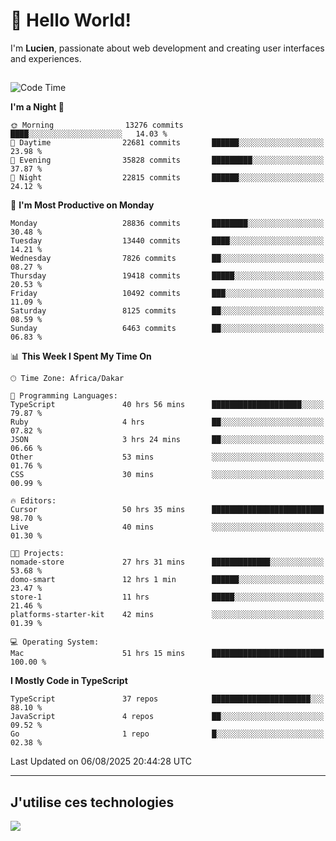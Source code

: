 # 👋 Hello World!

I'm **Lucien**, passionate about web development and creating user interfaces and experiences.

##

<!--START_SECTION:waka-->
![Code Time](http://img.shields.io/badge/Code%20Time-3%2C598%20hrs%209%20mins-blue)

**I'm a Night 🦉** 

```text
🌞 Morning                13276 commits       ████░░░░░░░░░░░░░░░░░░░░░   14.03 % 
🌆 Daytime                22681 commits       ██████░░░░░░░░░░░░░░░░░░░   23.98 % 
🌃 Evening                35828 commits       █████████░░░░░░░░░░░░░░░░   37.87 % 
🌙 Night                  22815 commits       ██████░░░░░░░░░░░░░░░░░░░   24.12 % 
```
📅 **I'm Most Productive on Monday** 

```text
Monday                   28836 commits       ████████░░░░░░░░░░░░░░░░░   30.48 % 
Tuesday                  13440 commits       ████░░░░░░░░░░░░░░░░░░░░░   14.21 % 
Wednesday                7826 commits        ██░░░░░░░░░░░░░░░░░░░░░░░   08.27 % 
Thursday                 19418 commits       █████░░░░░░░░░░░░░░░░░░░░   20.53 % 
Friday                   10492 commits       ███░░░░░░░░░░░░░░░░░░░░░░   11.09 % 
Saturday                 8125 commits        ██░░░░░░░░░░░░░░░░░░░░░░░   08.59 % 
Sunday                   6463 commits        ██░░░░░░░░░░░░░░░░░░░░░░░   06.83 % 
```


📊 **This Week I Spent My Time On** 

```text
🕑︎ Time Zone: Africa/Dakar

💬 Programming Languages: 
TypeScript               40 hrs 56 mins      ████████████████████░░░░░   79.87 % 
Ruby                     4 hrs               ██░░░░░░░░░░░░░░░░░░░░░░░   07.82 % 
JSON                     3 hrs 24 mins       ██░░░░░░░░░░░░░░░░░░░░░░░   06.66 % 
Other                    53 mins             ░░░░░░░░░░░░░░░░░░░░░░░░░   01.76 % 
CSS                      30 mins             ░░░░░░░░░░░░░░░░░░░░░░░░░   00.99 % 

🔥 Editors: 
Cursor                   50 hrs 35 mins      █████████████████████████   98.70 % 
Live                     40 mins             ░░░░░░░░░░░░░░░░░░░░░░░░░   01.30 % 

🐱‍💻 Projects: 
nomade-store             27 hrs 31 mins      █████████████░░░░░░░░░░░░   53.68 % 
domo-smart               12 hrs 1 min        ██████░░░░░░░░░░░░░░░░░░░   23.47 % 
store-1                  11 hrs              █████░░░░░░░░░░░░░░░░░░░░   21.46 % 
platforms-starter-kit    42 mins             ░░░░░░░░░░░░░░░░░░░░░░░░░   01.39 % 

💻 Operating System: 
Mac                      51 hrs 15 mins      █████████████████████████   100.00 % 
```

**I Mostly Code in TypeScript** 

```text
TypeScript               37 repos            ██████████████████████░░░   88.10 % 
JavaScript               4 repos             ██░░░░░░░░░░░░░░░░░░░░░░░   09.52 % 
Go                       1 repo              █░░░░░░░░░░░░░░░░░░░░░░░░   02.38 % 
```




 Last Updated on 06/08/2025 20:44:28 UTC
<!--END_SECTION:waka-->
---

## J'utilise ces technologies

<p align="left">
  <a href="https://skillicons.dev">
    <img src="https://skillicons.dev/icons?i=ts,js,go,ruby,css,scss,tailwind,react,vite,nextjs,docker,figma,ableton" />
  </a>
</p>

